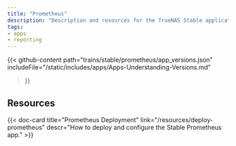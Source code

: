```yaml
---
title: "Prometheus"
description: "Description and resources for the TrueNAS Stable application called Prometheus."
tags:
- apps
- reporting
---
```


{{< github-content 
    path="trains/stable/prometheus/app_versions.json"
	includeFile="/static/includes/apps/Apps-Understanding-Versions.md"
>}}

## Resources

<div class="docs-sections">

{{< doc-card title="Prometheus Deployment" link="/resources/deploy-prometheus"
descr="How to deploy and configure the Stable Prometheus app." >}}

</div>